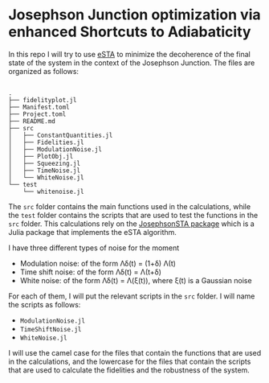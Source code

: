 # Josephson Junction optimization via enhanced Shortcuts to Adiabaticity
In this repo I will try to use [eSTA](https://arxiv.org/abs/1912.06057) to minimize the decoherence of the final state of the system in the context of the Josephson Junction.
The files are organized as follows:
```

.
├── fidelityplot.jl
├── Manifest.toml
├── Project.toml
├── README.md
├── src
│   ├── ConstantQuantities.jl
│   ├── Fidelities.jl
│   ├── ModulationNoise.jl
│   ├── PlotObj.jl
│   ├── Squeezing.jl
│   ├── TimeNoise.jl
│   └── WhiteNoise.jl
└── test
    └── whitenoise.jl
```
The `src` folder contains the main functions used in the calculations, while the `test` folder contains the scripts that are used to test the functions in the `src` folder.
This calculations rely on the [JosephsonSTA package](github.com/manueloid/JosephsonSTA) which is a Julia package that implements the eSTA algorithm.

I have three different types of noise for the moment
- Modulation noise: of the form Λδ(t) = (1+δ) Λ(t)
- Time shift noise: of the form Λδ(t) = Λ(t+δ)
- White noise: of the form Λδ(t) = Λ(ξ(t)), where ξ(t) is a Gaussian noise

For each of them, I will put the relevant scripts in the `src` folder.
I will name the scripts as follows:
- `ModulationNoise.jl`
- `TimeShiftNoise.jl`
- `WhiteNoise.jl`

I will use the camel case for the files that contain the functions that are used in the calculations, and the  lowercase for the files that contain the scripts that are used to calculate the fidelities and the robustness of the system.
